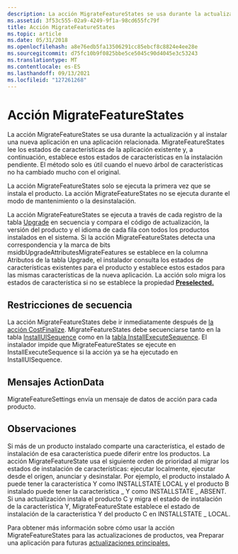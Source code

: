 ```yaml
---
description: La acción MigrateFeatureStates se usa durante la actualización y al instalar una nueva aplicación en una aplicación relacionada.
ms.assetid: 3f53c555-02a9-4249-9f1a-98cd655fc79f
title: Acción MigrateFeatureStates
ms.topic: article
ms.date: 05/31/2018
ms.openlocfilehash: a8e76edb5fa13506291cc85ebcf8c8824e4ee28e
ms.sourcegitcommit: d75fc10b9f0825bbe5ce5045c90d4045e3c53243
ms.translationtype: MT
ms.contentlocale: es-ES
ms.lasthandoff: 09/13/2021
ms.locfileid: "127261268"
---
```

# <a name="migratefeaturestates-action"></a>Acción MigrateFeatureStates

La acción MigrateFeatureStates se usa durante la actualización y al instalar una nueva aplicación en una aplicación relacionada. MigrateFeatureStates lee los estados de características de la aplicación existente y, a continuación, establece estos estados de características en la instalación pendiente. El método solo es útil cuando el nuevo árbol de características no ha cambiado mucho con el original.

La acción MigrateFeatureStates solo se ejecuta la primera vez que se instala el producto. La acción MigrateFeatureStates no se ejecuta durante el modo de mantenimiento o la desinstalación.

La acción MigrateFeatureStates se ejecuta a través de cada registro de la tabla [Upgrade](upgrade-table.md) en secuencia y compara el código de actualización, la versión del producto y el idioma de cada fila con todos los productos instalados en el sistema. Si la acción MigrateFeatureStates detecta una correspondencia y la marca de bits msidbUpgradeAttributesMigrateFeatures se establece en la columna Atributos de la tabla Upgrade, el instalador consulta los estados de características existentes para el producto y establece estos estados para las mismas características de la nueva aplicación. La acción solo migra los estados de característica si no se establece la propiedad [**Preselected.**](preselected.md)

## <a name="sequence-restrictions"></a>Restricciones de secuencia

La acción MigrateFeatureStates debe ir inmediatamente después de [la acción CostFinalize](costfinalize-action.md). MigrateFeatureStates debe secuenciarse tanto en la tabla [InstallUISequence](installuisequence-table.md) como en la [tabla InstallExecuteSequence](installexecutesequence-table.md). El instalador impide que MigrateFeatureStates se ejecute en InstallExecuteSequence si la acción ya se ha ejecutado en InstallUISequence.

## <a name="actiondata-messages"></a>Mensajes ActionData

MigrateFeatureSettings envía un mensaje de datos de acción para cada producto.

## <a name="remarks"></a>Observaciones

Si más de un producto instalado comparte una característica, el estado de instalación de esa característica puede diferir entre los productos. La acción MigrateFeatureState usa el siguiente orden de prioridad al migrar los estados de instalación de características: ejecutar localmente, ejecutar desde el origen, anunciar y desinstalar. Por ejemplo, el producto instalado A puede tener la característica Y como INSTALLSTATE LOCAL y el producto B instalado puede tener la característica \_ Y como INSTALLSTATE \_ ABSENT. Si una actualización instala el producto C y migra el estado de instalación de la característica Y, MigrateFeatureState establece el estado de instalación de la característica Y del producto C en INSTALLSTATE \_ LOCAL.

Para obtener más información sobre cómo usar la acción MigrateFeatureStates para las actualizaciones de productos, vea Preparar una aplicación para futuras [actualizaciones principales.](preparing-an-application-for-future-major-upgrades.md)

 

 



